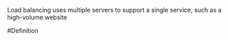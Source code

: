 Load balancing uses multiple servers to support a single service, such as a high-volume website

#Definition